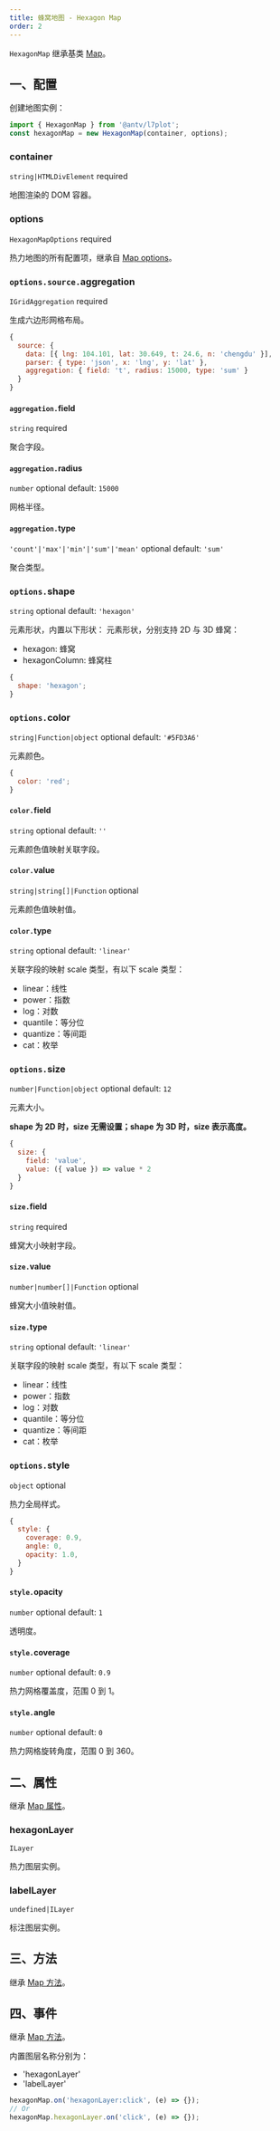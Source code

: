 ```yaml
---
title: 蜂窝地图 - Hexagon Map
order: 2
---
```


`HexagonMap` 继承基类 [Map](/zh/docs/api/map-api)。

## 一、配置

创建地图实例：

```ts
import { HexagonMap } from '@antv/l7plot';
const hexagonMap = new HexagonMap(container, options);
```

### container

`string|HTMLDivElement` required

地图渲染的 DOM 容器。

### options

`HexagonMapOptions` required

热力地图的所有配置项，继承自 [Map options](/zh/docs/api/map-api#options)。

### `options.source.`aggregation

`IGridAggregation` required

生成六边形网格布局。

```js
{
  source: {
    data: [{ lng: 104.101, lat: 30.649, t: 24.6, n: 'chengdu' }],
    parser: { type: 'json', x: 'lng', y: 'lat' },
    aggregation: { field: 't', radius: 15000, type: 'sum' }
  }
}
```

#### `aggregation.`field

`string` required

聚合字段。

#### `aggregation.`radius

`number` optional default: `15000`

网格半径。

#### `aggregation.`type

`'count'|'max'|'min'|'sum'|'mean'` optional default: `'sum'`

聚合类型。

### `options.`shape

`string` optional default: `'hexagon'`

元素形状，内置以下形状：
元素形状，分别支持 2D 与 3D 蜂窝：

- hexagon: 蜂窝
- hexagonColumn: 蜂窝柱

```js
{
  shape: 'hexagon';
}
```

### `options.`color

`string|Function|object` optional default: `'#5FD3A6'`

元素颜色。

```js
{
  color: 'red';
}
```

#### `color.`field

`string` optional default: `''`

元素颜色值映射关联字段。

#### `color.`value

`string|string[]|Function` optional

元素颜色值映射值。

#### `color.`type

`string` optional default: `'linear'`

关联字段的映射 scale 类型，有以下 scale 类型：

- linear：线性
- power：指数
- log：对数
- quantile：等分位
- quantize：等间距
- cat：枚举

### `options.`size

`number|Function|object` optional default: `12`

元素大小。

**shape 为 2D 时，size 无需设置；shape 为 3D 时，size 表示高度。**

```js
{
  size: {
    field: 'value',
    value: ({ value }) => value * 2
  }
}
```

#### `size.`field

`string` required

蜂窝大小映射字段。

#### `size.`value

`number|number[]|Function` optional

蜂窝大小值映射值。

#### `size.`type

`string` optional default: `'linear'`

关联字段的映射 scale 类型，有以下 scale 类型：

- linear：线性
- power：指数
- log：对数
- quantile：等分位
- quantize：等间距
- cat：枚举

### `options.`style

`object` optional

热力全局样式。

```js
{
  style: {
    coverage: 0.9,
    angle: 0,
    opacity: 1.0,
  }
}
```

#### `style.`opacity

`number` optional default: `1`

透明度。

#### `style.`coverage

`number` optional default: `0.9`

热力网格覆盖度，范围 0 到 1。

#### `style.`angle

`number` optional default: `0`

热力网格旋转角度，范围 0 到 360。

## 二、属性

继承 [Map 属性](/zh/docs/api/map-api#二、属性)。

### hexagonLayer

`ILayer`

热力图层实例。

### labelLayer

`undefined|ILayer`

标注图层实例。

## 三、方法

继承 [Map 方法](/zh/docs/api/map-api#三、方法)。

## 四、事件

继承 [Map 方法](/zh/docs/api/map-api#四、事件)。

内置图层名称分别为：

- 'hexagonLayer'
- 'labelLayer'

```js
hexagonMap.on('hexagonLayer:click', (e) => {});
// Or
hexagonMap.hexagonLayer.on('click', (e) => {});
```
